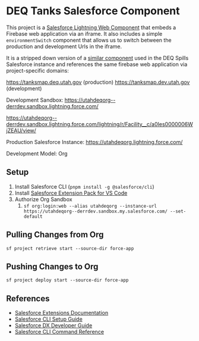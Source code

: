 # DEQ Tanks Salesforce Component

This project is a [Salesforce Lightning Web Component](https://developer.salesforce.com/docs/component-library/documentation/en/lwc) that embeds a Firebase web application via an iframe. It also includes a simple `environmentSwitch` component that allows us to switch between the production and development Urls in the iframe.

It is a stripped down version of a [similar component](https://github.com/agrc/deq-spills) used in the DEQ Spills Salesforce instance and references the same firebase web application via project-specific domains:

<https://tanksmap.deq.utah.gov> (production)
<https://tanksmap.dev.utah.gov> (development)

Development Sandbox: <https://utahdeqorg--derrdev.sandbox.lightning.force.com/>

<https://utahdeqorg--derrdev.sandbox.lightning.force.com/lightning/r/Facility__c/a0Ies0000006WjZEAU/view/>

Production Salesforce Instance: <https://utahdeqorg.lightning.force.com/>

Development Model: Org

## Setup

1. Install Salesforce CLI (`pnpm install -g @salesforce/cli`)
1. Install [Salesforce Extension Pack for VS Code](https://marketplace.visualstudio.com/items?itemName=salesforce.salesforcedx-vscode)
1. Authorize Org Sandbox
   1. `sf org:login:web --alias utahdeqorg --instance-url https://utahdeqorg--derrdev.sandbox.my.salesforce.com/ --set-default`

## Pulling Changes from Org

`sf project retrieve start --source-dir force-app`

## Pushing Changes to Org

`sf project deploy start --source-dir force-app`

## References

- [Salesforce Extensions Documentation](https://developer.salesforce.com/tools/vscode/)
- [Salesforce CLI Setup Guide](https://developer.salesforce.com/docs/atlas.en-us.sfdx_setup.meta/sfdx_setup/sfdx_setup_intro.htm)
- [Salesforce DX Developer Guide](https://developer.salesforce.com/docs/atlas.en-us.sfdx_dev.meta/sfdx_dev/sfdx_dev_intro.htm)
- [Salesforce CLI Command Reference](https://developer.salesforce.com/docs/atlas.en-us.sfdx_cli_reference.meta/sfdx_cli_reference/cli_reference.htm)
